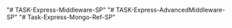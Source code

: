 "# TASK-Express-Middleware-SP" 
"# TASK-Express-AdvancedMiddleware-SP" 
"# Task-Express-Mongo-Ref-SP" 
